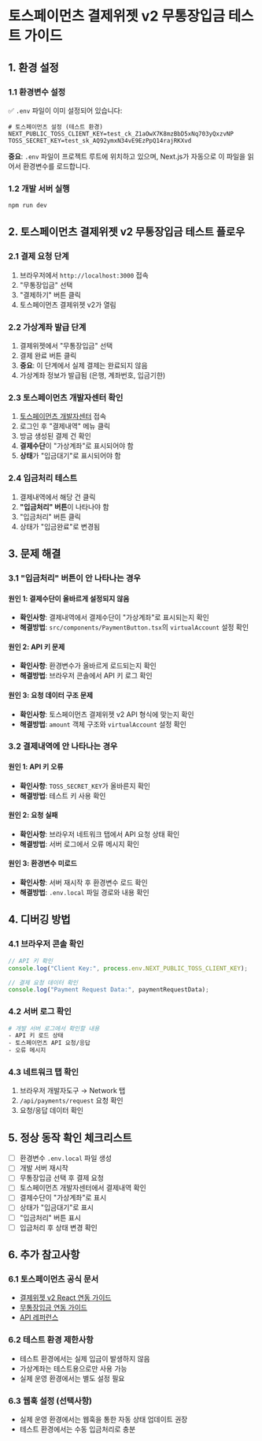 # 토스페이먼츠 결제위젯 v2 무통장입금 테스트 가이드

## 1. 환경 설정

### 1.1 환경변수 설정

✅ `.env` 파일이 이미 설정되어 있습니다:

```env
# 토스페이먼츠 설정 (테스트 환경)
NEXT_PUBLIC_TOSS_CLIENT_KEY=test_ck_Z1aOwX7K8mzBbD5xNq703yQxzvNP
TOSS_SECRET_KEY=test_sk_AQ92ymxN34vE9EzPpQ14rajRKXvd
```

**중요**: `.env` 파일이 프로젝트 루트에 위치하고 있으며, Next.js가 자동으로 이 파일을 읽어서 환경변수를 로드합니다.

### 1.2 개발 서버 실행

```bash
npm run dev
```

## 2. 토스페이먼츠 결제위젯 v2 무통장입금 테스트 플로우

### 2.1 결제 요청 단계

1. 브라우저에서 `http://localhost:3000` 접속
2. "무통장입금" 선택
3. "결제하기" 버튼 클릭
4. 토스페이먼츠 결제위젯 v2가 열림

### 2.2 가상계좌 발급 단계

1. 결제위젯에서 "무통장입금" 선택
2. 결제 완료 버튼 클릭
3. **중요**: 이 단계에서 실제 결제는 완료되지 않음
4. 가상계좌 정보가 발급됨 (은행, 계좌번호, 입금기한)

### 2.3 토스페이먼츠 개발자센터 확인

1. [토스페이먼츠 개발자센터](https://developers.tosspayments.com/) 접속
2. 로그인 후 "결제내역" 메뉴 클릭
3. 방금 생성된 결제 건 확인
4. **결제수단**이 "가상계좌"로 표시되어야 함
5. **상태**가 "입금대기"로 표시되어야 함

### 2.4 입금처리 테스트

1. 결제내역에서 해당 건 클릭
2. **"입금처리" 버튼**이 나타나야 함
3. "입금처리" 버튼 클릭
4. 상태가 "입금완료"로 변경됨

## 3. 문제 해결

### 3.1 "입금처리" 버튼이 안 나타나는 경우

#### 원인 1: 결제수단이 올바르게 설정되지 않음

- **확인사항**: 결제내역에서 결제수단이 "가상계좌"로 표시되는지 확인
- **해결방법**: `src/components/PaymentButton.tsx`의 `virtualAccount` 설정 확인

#### 원인 2: API 키 문제

- **확인사항**: 환경변수가 올바르게 로드되는지 확인
- **해결방법**: 브라우저 콘솔에서 API 키 로그 확인

#### 원인 3: 요청 데이터 구조 문제

- **확인사항**: 토스페이먼츠 결제위젯 v2 API 형식에 맞는지 확인
- **해결방법**: `amount` 객체 구조와 `virtualAccount` 설정 확인

### 3.2 결제내역에 안 나타나는 경우

#### 원인 1: API 키 오류

- **확인사항**: `TOSS_SECRET_KEY`가 올바른지 확인
- **해결방법**: 테스트 키 사용 확인

#### 원인 2: 요청 실패

- **확인사항**: 브라우저 네트워크 탭에서 API 요청 상태 확인
- **해결방법**: 서버 로그에서 오류 메시지 확인

#### 원인 3: 환경변수 미로드

- **확인사항**: 서버 재시작 후 환경변수 로드 확인
- **해결방법**: `.env.local` 파일 경로와 내용 확인

## 4. 디버깅 방법

### 4.1 브라우저 콘솔 확인

```javascript
// API 키 확인
console.log("Client Key:", process.env.NEXT_PUBLIC_TOSS_CLIENT_KEY);

// 결제 요청 데이터 확인
console.log("Payment Request Data:", paymentRequestData);
```

### 4.2 서버 로그 확인

```bash
# 개발 서버 로그에서 확인할 내용
- API 키 로드 상태
- 토스페이먼츠 API 요청/응답
- 오류 메시지
```

### 4.3 네트워크 탭 확인

1. 브라우저 개발자도구 → Network 탭
2. `/api/payments/request` 요청 확인
3. 요청/응답 데이터 확인

## 5. 정상 동작 확인 체크리스트

- [ ] 환경변수 `.env.local` 파일 생성
- [ ] 개발 서버 재시작
- [ ] 무통장입금 선택 후 결제 요청
- [ ] 토스페이먼츠 개발자센터에서 결제내역 확인
- [ ] 결제수단이 "가상계좌"로 표시
- [ ] 상태가 "입금대기"로 표시
- [ ] "입금처리" 버튼 표시
- [ ] 입금처리 후 상태 변경 확인

## 6. 추가 참고사항

### 6.1 토스페이먼츠 공식 문서

- [결제위젯 v2 React 연동 가이드](https://docs.tosspayments.com/guides/v2/payment-widget/integration?frontend=react)
- [무통장입금 연동 가이드](https://docs.tosspayments.com/guides/v2/payment-window/integration-virtual-account)
- [API 레퍼런스](https://docs.tosspayments.com/reference)

### 6.2 테스트 환경 제한사항

- 테스트 환경에서는 실제 입금이 발생하지 않음
- 가상계좌는 테스트용으로만 사용 가능
- 실제 운영 환경에서는 별도 설정 필요

### 6.3 웹훅 설정 (선택사항)

- 실제 운영 환경에서는 웹훅을 통한 자동 상태 업데이트 권장
- 테스트 환경에서는 수동 입금처리로 충분
